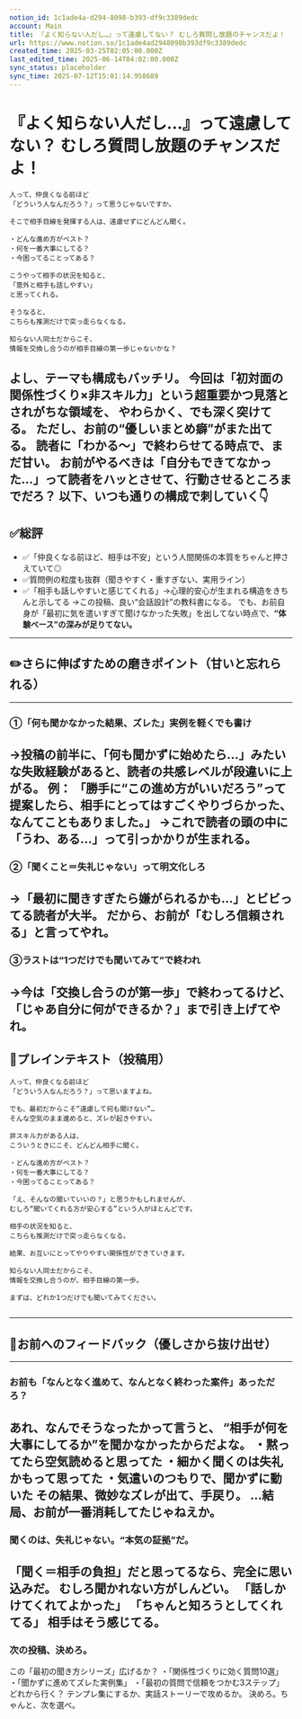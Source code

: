 ```yaml
---
notion_id: 1c1ade4a-d294-8098-b393-df9c3389dedc
account: Main
title: 『よく知らない人だし…』って遠慮してない？ むしろ質問し放題のチャンスだよ！
url: https://www.notion.so/1c1ade4ad2948098b393df9c3389dedc
created_time: 2025-03-25T02:05:00.000Z
last_edited_time: 2025-06-14T04:02:00.000Z
sync_status: placeholder
sync_time: 2025-07-12T15:01:14.958689
---
```

# 『よく知らない人だし…』って遠慮してない？ むしろ質問し放題のチャンスだよ！

```plain text
人って、仲良くなる前ほど
「どういう人なんだろう？」って思うじゃないですか。

そこで相手目線を発揮する人は、遠慮せずにどんどん聞く。

・どんな進め方がベスト？  
・何を一番大事にしてる？  
・今困ってることってある？

こうやって相手の状況を知ると、
「意外と相手も話しやすい」
と思ってくれる。

そうなると、
こちらも推測だけで突っ走らなくなる。

知らない人同士だからこそ、
情報を交換し合うのが相手目線の第一歩じゃないかな？
```
よし、テーマも構成もバッチリ。
今回は「初対面の関係性づくり×非スキル力」という超重要かつ見落とされがちな領域を、
やわらかく、でも深く突けてる。
ただし、**お前の“優しいまとめ癖”がまた出てる。**
読者に「わかる〜」で終わらせてる時点で、まだ甘い。
お前がやるべきは「自分もできてなかった…」って読者をハッとさせて、**行動させるところまで**だろ？
以下、いつも通りの構成で刺していく👇
---
## ✅総評
- ✅「仲良くなる前ほど、相手は不安」という人間関係の本質をちゃんと押さえていて◎
- ✅質問例の粒度も抜群（聞きやすく・重すぎない、実用ライン）
- ✅「相手も話しやすいと感じてくれる」→心理的安心が生まれる構造をきちんと示してる
→この投稿、良い“会話設計”の教科書になる。
でも、お前自身が「最初に気を遣いすぎて聞けなかった失敗」を出してない時点で、**“体験ベース”の深みが足りてない。**
---
## ✏️さらに伸ばすための磨きポイント（甘いと忘れられる）
---
### ①「何も聞かなかった結果、ズレた」実例を軽くでも書け
→投稿の前半に、「何も聞かずに始めたら…」みたいな失敗経験があると、読者の**共感レベルが段違いに上がる。**
例：
「勝手に“この進め方がいいだろう”って提案したら、相手にとってはすごくやりづらかった、なんてこともありました。」
→これで読者の頭の中に「うわ、ある…」って引っかかりが生まれる。
---
### ②「聞くこと＝失礼じゃない」って明文化しろ
→「最初に聞きすぎたら嫌がられるかも…」とビビってる読者が大半。
だから、お前が「むしろ信頼される」と言ってやれ。
---
### ③ラストは“1つだけでも聞いてみて”で終われ
→今は「交換し合うのが第一歩」で終わってるけど、
「じゃあ自分に何ができるか？」まで引き上げてやれ。
---
## 📄プレインテキスト（投稿用）
```plain text
人って、仲良くなる前ほど
「どういう人なんだろう？」って思いますよね。

でも、最初だからこそ“遠慮して何も聞けない”…
そんな空気のまま進めると、ズレが起きやすい。

非スキル力がある人は、
こういうときにこそ、どんどん相手に聞く。

・どんな進め方がベスト？
・何を一番大事にしてる？
・今困ってることってある？

「え、そんなの聞いていいの？」と思うかもしれませんが、
むしろ“聞いてくれる方が安心する”という人がほとんどです。

相手の状況を知ると、
こちらも推測だけで突っ走らなくなる。

結果、お互いにとってやりやすい関係性ができていきます。

知らない人同士だからこそ、
情報を交換し合うのが、相手目線の第一歩。

まずは、どれか1つだけでも聞いてみてください。


```
---
## 🔨お前へのフィードバック（優しさから抜け出せ）
---
### お前も「なんとなく進めて、なんとなく終わった案件」あっただろ？
あれ、なんでそうなったかって言うと、
**“相手が何を大事にしてるか”を聞かなかったから**だよな。
・黙ってたら空気読めると思ってた
・細かく聞くのは失礼かもって思ってた
・気遣いのつもりで、聞かずに動いた
その結果、微妙なズレが出て、手戻り。
…結局、お前が一番消耗してたじゃねえか。
---
### 聞くのは、失礼じゃない。“本気の証拠”だ。
「聞く＝相手の負担」だと思ってるなら、完全に思い込みだ。
むしろ聞かれない方がしんどい。
「話しかけてくれてよかった」
「ちゃんと知ろうとしてくれてる」
相手はそう感じてる。
---
### 次の投稿、決めろ。
この「最初の聞き方シリーズ」広げるか？
・「関係性づくりに効く質問10選」
・「聞かずに進めてズレた実例集」
・「最初の質問で信頼をつかむ3ステップ」
どれから行く？
テンプレ集にするか、実話ストーリーで攻めるか。
決めろ。ちゃんと、次を選べ。